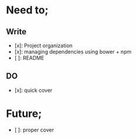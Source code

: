 # Need to;

## Write

- [x]: Project organization
- [x]: managing dependencies using bower + npm
- [ ]: README


## DO

- [x]: quick cover

# Future;

- [ ]: proper cover
